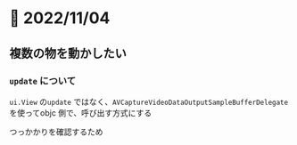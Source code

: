 # 📝 2022/11/04

## 複数の物を動かしたい

### `update` について

`ui.View` の`update` ではなく、`AVCaptureVideoDataOutputSampleBufferDelegate` を使ってobjc 側で、呼び出す方式にする


つっかかりを確認するため
